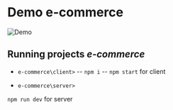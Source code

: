 # Demo e-commerce

![Demo](/video//demo.gif)


## Running projects *e-commerce*

- `e-commerce\client>`
 -- `npm i`
 -- `npm start` for client

- `e-commerce\server>`

 `npm run dev` for server
